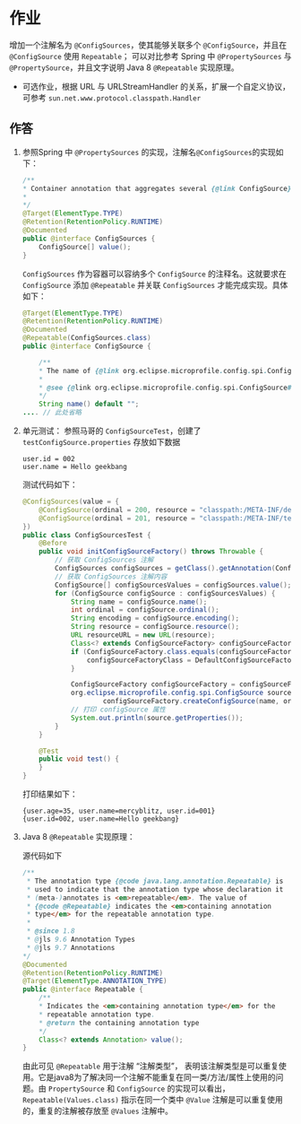 # 作业

增加一个注解名为 `@ConfigSources`，使其能够关联多个 `@ConfigSource`，并且在 `@ConfigSource` 使用 `Repeatable`；
可以对比参考 Spring 中 `@PropertySources` 与 `@PropertySource`，并且文字说明 Java 8 `@Repeatable` 实现原理。

- 可选作业，根据 URL 与 URLStreamHandler 的关系，扩展一个自定义协议，可参考 `sun.net.www.protocol.classpath.Handler`

## 作答

1. 参照Spring 中 `@PropertySources` 的实现，注解名`@ConfigSources`的实现如下：

    ```java
    /**
    * Container annotation that aggregates several {@link ConfigSource} annotations.
    *
    */
    @Target(ElementType.TYPE)
    @Retention(RetentionPolicy.RUNTIME)
    @Documented
    public @interface ConfigSources {
        ConfigSource[] value();
    }
    ```

    `ConfigSources` 作为容器可以容纳多个 `ConfigSource` 的注释名。这就要求在 `ConfigSource` 添加 `@Repeatable` 并关联 `ConfigSources` 才能完成实现。具体如下：

    ```java
    @Target(ElementType.TYPE)
    @Retention(RetentionPolicy.RUNTIME)
    @Documented
    @Repeatable(ConfigSources.class)
    public @interface ConfigSource {

        /**
        * The name of {@link org.eclipse.microprofile.config.spi.ConfigSource}
        *
        * @see {@link org.eclipse.microprofile.config.spi.ConfigSource#getName()}
        */
        String name() default "";
    .... // 此处省略
    ```

2. 单元测试：
    参照马哥的 `ConfigSourceTest`，创建了 `testConfigSource.properties` 存放如下数据

    ```text
    user.id = 002
    user.name = Hello geekbang
    ```

    测试代码如下：

    ```java
    @ConfigSources(value = { 
        @ConfigSource(ordinal = 200, resource = "classpath:/META-INF/default.properties"),
        @ConfigSource(ordinal = 201, resource = "classpath:/META-INF/testConfigSource.properties"),
    })
    public class ConfigSourcesTest {
        @Before
        public void initConfigSourceFactory() throws Throwable {
            // 获取 ConfigSources 注解
            ConfigSources configSources = getClass().getAnnotation(ConfigSources.class);
            // 获取 ConfigSources 注解内容
            ConfigSource[] configSourcesValues = configSources.value();
            for (ConfigSource configSource : configSourcesValues) {
                String name = configSource.name();
                int ordinal = configSource.ordinal();
                String encoding = configSource.encoding();
                String resource = configSource.resource();
                URL resourceURL = new URL(resource);
                Class<? extends ConfigSourceFactory> configSourceFactoryClass = configSource.factory();
                if (ConfigSourceFactory.class.equals(configSourceFactoryClass)) {
                    configSourceFactoryClass = DefaultConfigSourceFactory.class;
                }

                ConfigSourceFactory configSourceFactory = configSourceFactoryClass.newInstance();
                org.eclipse.microprofile.config.spi.ConfigSource source =
                        configSourceFactory.createConfigSource(name, ordinal, resourceURL, encoding);
                // 打印 configSource 属性
                System.out.println(source.getProperties());
            } 
        }

        @Test
        public void test() {
        }
    }
    ```

    打印结果如下：

    ```text
    {user.age=35, user.name=mercyblitz, user.id=001}
    {user.id=002, user.name=Hello geekbang}
    ```

3. Java 8 `@Repeatable` 实现原理：

    源代码如下

    ```java
    /**
     * The annotation type {@code java.lang.annotation.Repeatable} is
     * used to indicate that the annotation type whose declaration it
     * (meta-)annotates is <em>repeatable</em>. The value of
     * {@code @Repeatable} indicates the <em>containing annotation
     * type</em> for the repeatable annotation type.
     *
     * @since 1.8
     * @jls 9.6 Annotation Types
     * @jls 9.7 Annotations
    */
    @Documented
    @Retention(RetentionPolicy.RUNTIME)
    @Target(ElementType.ANNOTATION_TYPE)
    public @interface Repeatable {
        /**
        * Indicates the <em>containing annotation type</em> for the
        * repeatable annotation type.
        * @return the containing annotation type
        */
        Class<? extends Annotation> value();
    }
    ```

    由此可见 `@Repeatable` 用于注解 “注解类型”， 表明该注解类型是可以重复使用。它是java8为了解决同一个注解不能重复在同一类/方法/属性上使用的问题。由 `PropertySource` 和 `ConfigSource` 的实现可以看出，`Repeatable(Values.class)` 指示在同一个类中 `@Value` 注解是可以重复使用的，重复的注解被存放至 `@Values` 注解中。
